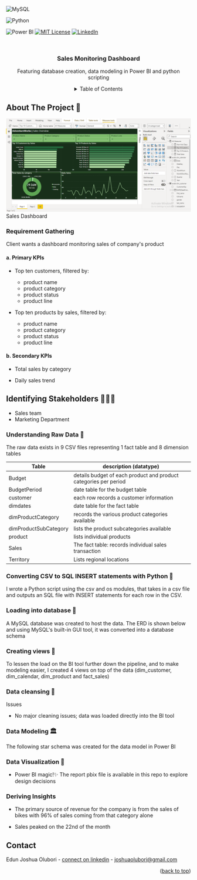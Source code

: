 
<!-- Improved compatibility of back to top link: See: https://github.com/othneildrew/Best-README-Template/pull/73 -->
<a name="readme-top"></a>
<!--
*** Thanks for checking out the Best-README-Template. If you have a suggestion
*** that would make this better, please fork the repo and create a pull request
*** or simply open an issue with the tag "enhancement".
*** Don't forget to give the project a star!
*** Thanks again! Now go create something AMAZING! :D
-->

![MySQL](https://img.shields.io/static/v1?style=for-the-badge&message=MySQL&color=4479A1&logo=MySQL&logoColor=FFFFFF&label=)

![Python](https://img.shields.io/static/v1?style=for-the-badge&message=Python&color=3776AB&logo=Python&logoColor=FFFFFF&label=)

![Power BI](https://img.shields.io/static/v1?style=for-the-badge&message=Power+BI&color=222222&logo=Power+BI&logoColor=F2C811&label=)
[![MIT License][license-shield]][license-url]
[![LinkedIn][linkedin-shield]][linkedin-url]

[license-shield]: https://img.shields.io/github/license/othneildrew/Best-README-Template.svg?style=for-the-badge
[license-url]: https://github.com/JoshuaOlubori/sql-employee-analysis-a/blob/698fb9fe82c62ece6efcbfacfd0b0da29204812a/LICENSE.txt
[linkedin-shield]: https://img.shields.io/badge/-LinkedIn-black.svg?style=for-the-badge&logo=linkedin&colorB=555
[linkedin-url]: https://linkedin.com/in/joshua-edun


<!-- PROJECT LOGO -->
<br />
<div align="center">

  <h3 align="center">Sales Monitoring Dashboard</h3>

  <p align="center">
    Featuring database creation, data modeling in Power BI and python scripting
 <br />



<!-- TABLE OF CONTENTS -->
<details>
  <summary>Table of Contents</summary>
  <ul>
    <li><a href="#requirement">Requirement gathering</a></li>
        <li><a href="#stakeholders">Identifying stakeholders</a></li>
        <li> <a href="#raw-data">Understanding raw data</a></li>
 <li> <a href="#python-scripting">Python scripting</a></li>

 <li><a href="#database-loading">Database loading</a></li>

 <li><a href="#creating-views">Creating views </a></li>
        <li><a href="#data-cleansing">Data cleansing </a></li> 
<li><a href="#modeling">Data modeling</a></li>
   <li><a href="#visualization">Data visualization</a></li> 
    <li><a href="#insights">Insights</a></li>
    <li><a href="#contact">Contact</a></li>
  </ul>
</details>


<div align="left">
<!-- ABOUT THE PROJECT -->
  
## About The Project 🍪 

![Dashboard](https://github.com/JoshuaOlubori/Adventure-works/blob/333cf96b87513d67440219e1cdd760e7296e1c1f/screenshot.png)
Sales Dashboard
<a name="requirement"/>
### Requirement Gathering

Client wants a dashboard monitoring sales of company's product

#### a. Primary KPIs
- Top ten customers, filtered by:
  - product name
  - product category
  - product status
  - product line

- Top ten products by sales, filtered by:
  - product name
  - product category
  - product status
  - product line

#### b. Secondary KPIs
- Total sales by category

- Daily sales trend

<!-- -->
  <a name="stakeholders"/>
  
## Identifying Stakeholders 🧑🏽‍💼

- Sales team
- Marketing Department
  
<a name="raw-data"/>
  
### Understanding Raw Data 🥩

The raw data exists in 9 CSV files representing 1 fact table and 8 dimension tables
  

| Table | description (datatype) |
| ------------- | ------------- |
| Budget  | details budget of each product and product categories per period  |
| BudgetPeriod  | date table for the budget table  |
| customer  | each row records a customer information  |
| dimdates  | date table for the fact table  |
| dimProductCategory  | records the various product categories available |
| dimProductSubCategory  | lists the product subcategories available  |
| product  | lists individual products  |
| Sales  | The fact table: records individual sales transaction  |
| Territory  | Lists regional locations  |


  <a name="python-scripting"/>
  
### Converting CSV to SQL INSERT statements with Python 🐍

I wrote a Python <link to script> script using the csv and os modules, that takes in a csv file and outputs an SQL file with INSERT statements for each row in the CSV.


  <a name="database-loading"/>
  
### Loading into database 🧺

A MySQL database was created to host the data. The ERD is shown below and using MySQL's built-in GUI tool, it was converted into a database schema

<insert diagram here>


 <a name="creating-views"/>
  
### Creating views 🌁

To lessen the load on the BI tool further down the pipeline, and to make modeling easier, I created 4 views on top of the data <link here> (dim_customer, dim_calendar, dim_product and fact_sales)

  <a name="data-cleansing"/>
  
### Data cleansing 🧹
  
Issues
- No major cleaning issues; data was loaded directly into the BI tool


  <a name="modeling"/>
### Data Modeling 🏛 

The following star schema was created for the data model in Power BI

  <a name="visualization"/>
  
### Data Visualization 🎨

- Power BI magic!✨ The report pbix file is available in this repo to explore design decisions

  <a name="insights"/>
### Deriving Insights

- The primary source of revenue for the company is from the sales of bikes with 96% of sales coming from that category alone

- Sales peaked on the 22nd of the month
 

<!-- CONTACT  ☎️ -->

  <a name="contact"/>
  
## Contact

Edun Joshua Olubori - [connect on linkedin](https://www.linkedin.com/in/joshua-edun) - joshuaolubori@gmail.com


<p align="right">(<a href="#readme-top">back to top</a>)</p>



